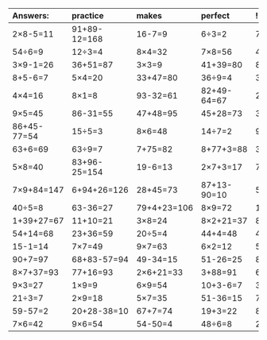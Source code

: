 | Answers: | practice | makes | perfect | ! |
| :--- | :--- | :--- | :--- | :--- |
| 2×8-5=11 | 91+89-12=168 | 16-7=9 | 6÷3=2 | 73-9=64 | 
| 54÷6=9 | 12÷3=4 | 8×4=32 | 7×8=56 | 46+29=75 | 
| 3×9-1=26 | 36+51=87 | 3×3=9 | 41+39=80 | 85+1=86 | 
| 8+5-6=7 | 5×4=20 | 33+47=80 | 36÷9=4 | 36+3=39 | 
| 4×4=16 | 8×1=8 | 93-32=61 | 82+49-64=67 | 2×3=6 | 
| 9×5=45 | 86-31=55 | 47+48=95 | 45+28=73 | 3×2=6 | 
| 86+45-77=54 | 15÷5=3 | 8×6=48 | 14÷7=2 | 9×8=72 | 
| 63+6=69 | 63÷9=7 | 7+75=82 | 8+77+3=88 | 3×2-3=3 | 
| 5×8=40 | 83+96-25=154 | 19-6=13 | 2×7+3=17 | 7×2+88=102 | 
| 7×9+84=147 | 6+94+26=126 | 28+45=73 | 87+13-90=10 | 54÷9=6 | 
| 40÷5=8 | 63-36=27 | 79+4+23=106 | 8×9=72 | 12+69=81 | 
| 1+39+27=67 | 11+10=21 | 3×8=24 | 8×2+21=37 | 87-61=26 | 
| 54+14=68 | 23+36=59 | 20÷5=4 | 44+4=48 | 4×7=28 | 
| 15-1=14 | 7×7=49 | 9×7=63 | 6×2=12 | 5×5-6=19 | 
| 90+7=97 | 68+83-57=94 | 49-34=15 | 51-26=25 | 8×9-70=2 | 
| 8×7+37=93 | 77+16=93 | 2×6+21=33 | 3+88=91 | 6×8=48 | 
| 9×3=27 | 1×9=9 | 6×9=54 | 10+3-6=7 | 3×4=12 | 
| 21÷3=7 | 2×9=18 | 5×7=35 | 51-36=15 | 7×3=21 | 
| 59-57=2 | 20+28-38=10 | 67+7=74 | 19+3=22 | 8×2=16 | 
| 7×6=42 | 9×6=54 | 54-50=4 | 48÷6=8 | 25+21+79=125 | 
